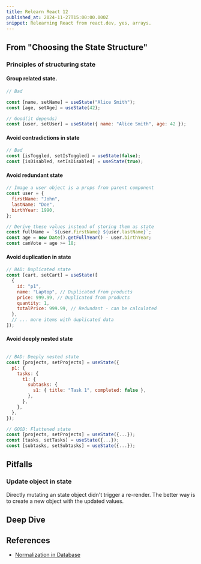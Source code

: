 ```yaml
---
title: Relearn React 12
published_at: 2024-11-27T15:00:00.000Z
snippet: Relearning React from react.dev, yes, arrays.
---
```


## From "Choosing the State Structure"

### Principles of structuring state

#### Group related state.

```jsx
// Bad

const [name, setName] = useState("Alice Smith");
const [age, setAge] = useState(42);

// Good(it depends)
const [user, setUser] = useState({ name: "Alice Smith", age: 42 });
```

#### Avoid contradictions in state

```jsx
// Bad
const [isToggled, setIsToggled] = useState(false);
const [isDisabled, setIsDisabled] = useState(true);
```

#### Avoid redundant state

```jsx
// Image a user object is a props from parent component
const user = {
  firstName: "John",
  lastName: "Doe",
  birthYear: 1990,
};

// Derive these values instead of storing them as state
const fullName = `${user.firstName} ${user.lastName}`;
const age = new Date().getFullYear() - user.birthYear;
const canVote = age >= 18;
```

#### Avoid duplication in state

```jsx
// BAD: Duplicated state
const [cart, setCart] = useState([
  {
    id: "p1",
    name: "Laptop", // Duplicated from products
    price: 999.99, // Duplicated from products
    quantity: 1,
    totalPrice: 999.99, // Redundant - can be calculated
  },
  // ... more items with duplicated data
]);
```

#### Avoid deeply nested state

```jsx

// BAD: Deeply nested state
const [projects, setProjects] = useState({
  p1: {
    tasks: {
      t1: {
        subtasks: {
          s1: { title: "Task 1", completed: false },
        },
      },
    },
  },
});

// GOOD: Flattened state
const [projects, setProjects] = useState({...});
const [tasks, setTasks] = useState({...});
const [subtasks, setSubtasks] = useState({...});

```

## Pitfalls

### Update object in state

Directly mutating an state object didn't trigger a re-render. The better way is to create a new object with the updated values.

## Deep Dive


## References

- [Normalization in Database](https://learn.microsoft.com/en-us/office/troubleshoot/access/database-normalization-description)
